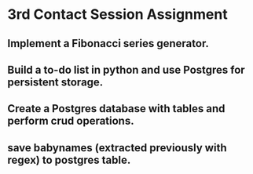 # __3rd Contact Session Assignment__

## Implement a Fibonacci series generator.

## Build a to-do list in python and use Postgres for persistent storage.

## Create a Postgres database with tables and perform crud operations.

## save babynames (extracted previously with regex) to postgres table. 